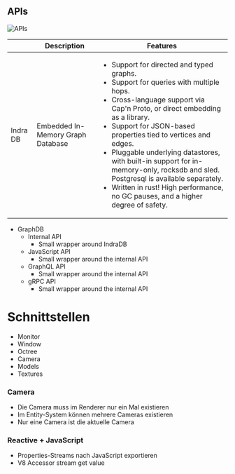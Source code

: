 ## APIs

![APIs](https://yuml.me/diagram/scruffy/class/[IndraDB]<--[Internal%20API]<--[JavaScript%20API],[Internal%20API]<--[GraphQL%20API],[Internal%20API]<--[gRPC%20API])

| | Description | Features |
| --- | --- | --- |
| Indra DB | Embedded In-Memory Graph Database | <ul><li>Support for directed and typed graphs.</li><li>Support for queries with multiple hops.</li><li>Cross-language support via Cap'n Proto, or direct embedding as a library.</li><li>Support for JSON-based properties tied to vertices and edges.</li><li>Pluggable underlying datastores, with built-in support for in-memory-only, rocksdb and sled. Postgresql is available separately.</li><li>Written in rust! High performance, no GC pauses, and a higher degree of safety.</li></ul> |



* GraphDB
  * Internal API
    * Small wrapper around IndraDB
  * JavaScript API
    * Small wrapper around the internal API
  * GraphQL API
    * Small wrapper around the internal API
  * gRPC API
    * Small wrapper around the internal API

# Schnittstellen

* Monitor
* Window
* Octree
* Camera
* Models
* Textures

### Camera

* Die Camera muss im Renderer nur ein Mal existieren
* Im Entity-System können mehrere Cameras existieren
* Nur eine Camera ist die aktuelle Camera

### Reactive + JavaScript

* Properties-Streams nach JavaScript exportieren
* V8 Accessor stream get value
